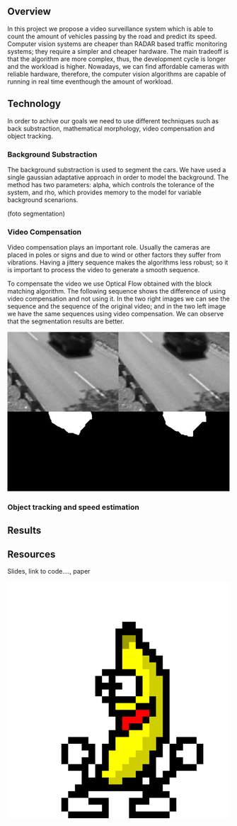 ## Overview
In this project we propose a video surveillance system which is able to count the amount of vehicles passing by the road and predict its speed. Computer vision systems are cheaper than RADAR based traffic monitoring systems; they require a simpler and cheaper hardware. The main tradeoff is that the algorithm are more complex, thus, the development cycle is longer and the workload is higher. Nowadays, we can find affordable cameras with reliable hardware, therefore, the computer vision algorithms are capable of running in real time eventhough the amount of workload.

## Technology
In order to achive our goals we need to use different techniques such as back substraction, mathematical morphology, video compensation and object tracking.

### Background Substraction
The background substraction is used to segment the cars. We have used a single gaussian adaptative approach in order to model the background. The method has two parameters: alpha, which controls the tolerance of the system, and rho, which provides memory to the model for variable background scenarions.

(foto segmentation)

### Video Compensation
Video compensation plays an important role. Usually the cameras are placed in poles or signs and due to wind or other factors they suffer from vibrations. Having a jittery sequence makes the algorithms less robust; so it is important to process the video to generate a smooth sequence.

To compensate the video we use Optical Flow obtained with the block matching algorithm. The following sequence shows the difference of using video compensation and not using it. In  the two right images we can see the sequence and the sequence of the original video; and in the two left image we have the same sequences using video compensation. We can observe that the segmentation results are better.

<img src="images/compare_compensation.gif" alt="hi" class="inline"/>


### Object tracking and speed estimation

## Results

## Resources
Slides, link to code...., paper


<img src="images/uno.gif" alt="hi" class="inline"/>
